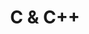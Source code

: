 ---
title: C & C++
name: C & C++
isSub: true
layout: category
parent: Study
icon: <img width="48" height="48" src="https://img.icons8.com/badges/48/c-plus-plus-logo.png" alt="c-plus-plus-logo"/>
---